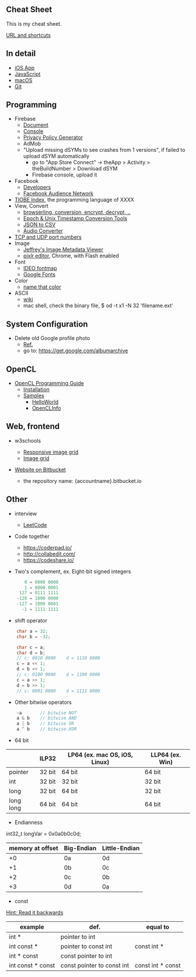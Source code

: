 ## Cheat Sheet

This is my cheat sheet.

[URL and shortcuts](shortcut.md)

## In detail

* [iOS App](iosapp.md)
* [JavaScript](javascript.md)
* [macOS](macos.md)
* [Git](git.md)

## Programming

* Firebase
  * [Document](https://firebase.google.com/products/)
  * [Console](https://console.firebase.google.com/)
  * [Privacy Policy Generator](https://app-privacy-policy-generator.firebaseapp.com/)
  * AdMob
  * "Upload missing dSYMs to see crashes from 1 versions", if failed to upload dSYM automatically
    * go to "App Store Connect" -> theApp > Activity > theBuildNumber > Download dSYM
    * Firebase console, upload it
* Facebook
  * [Developers](https://developers.facebook.com/)
  * [Facebook Audience Network](https://developers.facebook.com/docs/audience-network/)
* [TIOBE Index](https://www.tiobe.com/tiobe-index/), the programming language of XXXX
* View, Convert
  * [browserling, conversion, encrypt, decrypt, ..](https://www.browserling.com/tools/)
  * [Epoch & Unix Timestamp Conversion Tools](https://www.epochconverter.com/)
  * [JSON to CSV](https://json-csv.com/)
  * [Audio Converter](https://online-audio-converter.com/tw/)
* [TCP and UDP port numbers](https://en.wikipedia.org/wiki/List_of_TCP_and_UDP_port_numbers)
* Image
  * [Jeffrey's Image Metadata Viewer](http://exif.regex.info/exif.cgi)
  * [pixlr editor](https://pixlr.com/editor/), Chrome, with Flash enabled
* Font
  * [IDEO fontmap](http://fontmap.ideo.com)
  * [Google Fonts](https://fonts.google.com)
* Color
  * [name that color](http://chir.ag/projects/name-that-color/)
* ASCII
  * [wiki](https://en.wikipedia.org/wiki/ASCII)
  * mac shell, check the binary file, $ od -t x1 -N 32 'filename.ext'

## System Configuration

* Delete old Google profile photo
  * [Ref.](https://support.google.com/photos/thread/143925?hl=en)
  * go to: https://get.google.com/albumarchive

## OpenCL

* [OpenCL Programming Guide](https://www.amazon.com/OpenCL-Programming-Guide-Aaftab-Munshi/dp/0321749642)
  * [Installation](https://code.google.com/archive/p/opencl-book-samples/wikis/Installation.wiki)
  * [Samples](https://github.com/bgaster/opencl-book-samples)
    * [HelloWorld](https://github.com/bgaster/opencl-book-samples/tree/master/src/Chapter_2/HelloWorld)
    * [OpenCLInfo](https://github.com/bgaster/opencl-book-samples/tree/master/src/Chapter_3/OpenCLInfo)

## Web, frontend

* w3schools
  * [Responsive image grid](https://www.w3schools.com/howto/howto_css_image_grid_responsive.asp)
  * [Image grid](https://www.w3schools.com/howto/howto_js_image_grid.asp)

* [Website on Bitbucket](https://confluence.atlassian.com/bitbucket/publishing-a-website-on-bitbucket-cloud-221449776.html)
  * the repository name: {accountname}.bitbucket.io

## Other

* interview
  * [LeetCode](http://leetcode.com/)

* Code together
  * https://coderpad.io/
  * http://collabedit.com/
  * https://codeshare.io/

* Two's complement, ex. Eight-bit signed integers

```c
       0 = 0000 0000
       1 = 0000 0001
     127 = 0111 1111
    -128 = 1000 0000
    -127 = 1000 0001
      -1 = 1111 1111
```

* shift operator

```c
    char a = 32;
    char b = -32;

    char c = a;
    char d = b;
    // c: 0010 0000    d = 1110 0000
    c = a << 1;
    d = b << 1;
    // c: 0100 0000    d = 1100 0000
    c = a >> 1;
    d = b >> 1;
    // c: 0001 0000    d = 1111 0000
```

* Other bitwise operators

```c
    ~a       // bitwise NOT
    a & b    // bitwise AND
    a | b    // bitwise OR
    a ^ b    // bitwise XOR
```

* 64 bit

| |ILP32|LP64 (ex. mac OS, iOS, Linux)|LLP64 (ex. Win)|
|-|-|-|-|
|pointer|32 bit|64 bit|64 bit|
|int|32 bit|32 bit|32 bit|
|long|32 bit|64 bit|32 bit|
|long long|64 bit|64 bit|64 bit|

* Endianness

int32_t	longVar	= 0x0a0b0c0d;

| memory at offset | Big-Endian | Little-Endian |
|-|-|-|
| +0 | 0a | 0d |
| +1 | 0b | 0c |
| +2 | 0c | 0b |
| +3 | 0d | 0a |

* const

[Hint: Read it backwards](https://stackoverflow.com/questions/1143262/what-is-the-difference-between-const-int-const-int-const-and-int-const)

| example | def. | equal to |
|-|-|-|
| int * | pointer to int | |
| int const * | pointer to const int | const int * |
| int * const | const pointer to int | |
| int const * const | const pointer to const int | const int * const |
